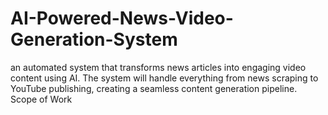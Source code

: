 # AI-Powered-News-Video-Generation-System
an automated system that transforms news articles into engaging video content using AI. The system will handle everything from news scraping to YouTube publishing, creating a seamless content generation pipeline. Scope of Work
